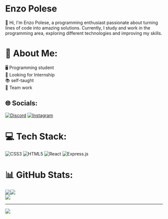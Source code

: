 # Enzo Polese

👋 Hi, I'm Enzo Polese, a programming enthusiast passionate about turning lines of code into amazing solutions. Currently, I study and work in the programming area, exploring different technologies and improving my skills.

# 🚀 About Me:
🖥️ Programming student<br>💼 Looking for Internship<br>📚 self-taught<br>🤝 Team work


## 🌐 Socials:
[![Discord](https://img.shields.io/badge/Discord-%237289DA.svg?logo=discord&logoColor=white)](https://discord.gg/Polese_e) [![Instagram](https://img.shields.io/badge/Instagram-%23E4405F.svg?logo=Instagram&logoColor=white)](https://instagram.com/polese_e) 

# 💻 Tech Stack:
![CSS3](https://img.shields.io/badge/css3-%231572B6.svg?style=for-the-badge&logo=css3&logoColor=white) ![HTML5](https://img.shields.io/badge/html5-%23E34F26.svg?style=for-the-badge&logo=html5&logoColor=white) ![React](https://img.shields.io/badge/react-%2320232a.svg?style=for-the-badge&logo=react&logoColor=%2361DAFB) ![Express.js](https://img.shields.io/badge/express.js-%23404d59.svg?style=for-the-badge&logo=express&logoColor=%2361DAFB)
# 📊 GitHub Stats:
![](https://github-readme-stats.vercel.app/api?username=Polese-e&theme=nightowl&hide_border=false&include_all_commits=false&count_private=false)![](https://github-readme-streak-stats.herokuapp.com/?user=Polese-e&theme=nightowl&hide_border=false)<br/>
![](https://github-readme-stats.vercel.app/api/top-langs/?username=Polese-e&theme=nightowl&hide_border=false&include_all_commits=false&count_private=false&layout=compact)

---
[![](https://visitcount.itsvg.in/api?id=Polese-e&icon=0&color=11)](https://visitcount.itsvg.in)

<!-- Proudly created with GPRM ( https://gprm.itsvg.in ) -->
